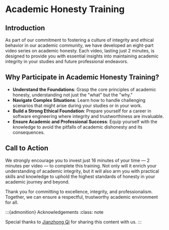 # Academic Honesty Training

## Introduction

As part of our commitment to fostering a culture of integrity and ethical behavior in our academic community, we have developed an eight-part video series on academic honesty. Each video, lasting just 2 minutes, is designed to provide you with essential insights into maintaining academic integrity in your studies and future professional endeavors.

## Why Participate in Academic Honesty Training?

- **Understand the Foundations**: Grasp the core principles of academic honesty, understanding not just the "what" but the "why."
- **Navigate Complex Situations**: Learn how to handle challenging scenarios that might arise during your studies or in your work.
- **Build a Strong Ethical Foundation**: Prepare yourself for a career in software engineering where integrity and trustworthiness are invaluable.
- **Ensure Academic and Professional Success**: Equip yourself with the knowledge to avoid the pitfalls of academic dishonesty and its consequences.

## Call to Action

We strongly encourage you to invest just 16 minutes of your time — 2 minutes per video — to complete this training. Not only will it enrich your understanding of academic integrity, but it will also arm you with practical skills and knowledge to uphold the highest standards of honesty in your academic journey and beyond.

Thank you for committing to excellence, integrity, and professionalism. Together, we can ensure a respectful, trustworthy academic environment for all.


:::{admonition} Acknowledgements
:class: note

Special thanks to [Jianzhong Qi](https://findanexpert.unimelb.edu.au/profile/430525-jianzhong-qi) for sharing this content with us.
:::

